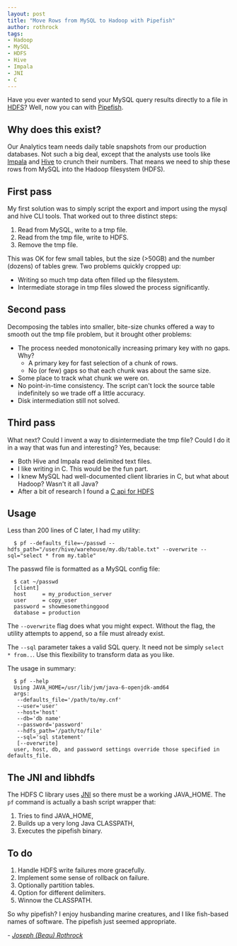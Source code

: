 ```yaml
---
layout: post
title: "Move Rows from MySQL to Hadoop with Pipefish"
author: rothrock
tags:
- Hadoop
- MySQL
- HDFS
- Hive
- Impala
- JNI
- C
---
```


Have you ever wanted to send your MySQL query results directly to a file in [HDFS](http://hadoop.apache.org/docs/stable1/hdfs_design.html)? Well, now you can with [Pipefish](https://github.com/lookout/pipefish).

Why does this exist?
--------------------
Our Analytics team needs daily table snapshots from our production databases.
Not such a big deal, except that the analysts use tools like [Impala](http://www.cloudera.com/content/cloudera/en/products-and-services/cdh/impala.html) and [Hive](http://hive.apache.org) to crunch their numbers.
That means we need to ship these rows from MySQL into the Hadoop filesystem (HDFS).

First pass
----------
My first solution was to simply script the export and import using the mysql and hive CLI tools.
That worked out to three distinct steps:

1. Read from MySQL, write to a tmp file.
2. Read from the tmp file, write to HDFS.
3. Remove the tmp file.

This was OK for few small tables, but the size (>50GB) and the number (dozens) of tables grew.
Two problems quickly cropped up:

- Writing so much tmp data often filled up the filesystem.
- Intermediate storage in tmp files slowed the process significantly.

Second pass
-----------
Decomposing the tables into smaller, bite-size chunks offered a way to smooth out the tmp file problem, but it brought other problems:

- The process needed monotonically increasing primary key with no gaps. Why?
  - A primary key for fast selection of a chunk of rows.
  - No (or few) gaps so that each chunk was about the same size.
- Some place to track what chunk we were on.
- No point-in-time consistency. The script can\'t lock the source table indefinitely so we trade off a little accuracy.
- Disk intermediation still not solved.

Third pass
----------
What next?
Could I invent a way to disintermediate the tmp file?
Could I do it in a way that was fun and interesting?
Yes, because:

- Both Hive and Impala read delimited text files.
- I like writing in C. This would be the fun part.
- I knew MySQL had well-documented client libraries in C, but what about Hadoop?  Wasn\'t it all Java?
- After a bit of research I found a [C api for HDFS](http://hadoop.apache.org/docs/current/hadoop-project-dist/hadoop-hdfs/LibHdfs.html)

Usage
-----

Less than 200 lines of C later, I had my utility:

~~~
  $ pf --defaults_file=~/passwd --hdfs_path="/user/hive/warehouse/my.db/table.txt" --overwrite --sql="select * from my.table"
~~~

The passwd file is formatted as a MySQL config file:

~~~
  $ cat ~/passwd
  [client]
  host     = my_production_server
  user     = copy_user
  password = showmesomethinggood
  database = production
~~~

The `--overwrite` flag does what you might expect. Without the flag, the utility attempts to append, so a file must already exist.

The `--sql` parameter takes a valid SQL query.
It need not be simply `select * from..`.
Use this flexibility to transform data as you like.

The usage in summary:

~~~
  $ pf --help
  Using JAVA_HOME=/usr/lib/jvm/java-6-openjdk-amd64
  args:
   --defaults_file='/path/to/my.cnf'
   --user='user'
   --host='host'
   --db='db name'
   --password='password'
   --hdfs_path='/path/to/file'
   --sql='sql statement'
   [--overwrite]
  user, host, db, and password settings override those specified in defaults_file.
~~~

The JNI and libhdfs
-------------------
The HDFS C library uses [JNI](http://docs.oracle.com/javase/6/docs/technotes/guides/jni/) so there must be a working JAVA_HOME.
The `pf` command is actually a bash script wrapper that:

1. Tries to find JAVA_HOME,
2. Builds up a very long Java CLASSPATH,
3. Executes the pipefish binary.

To do
-----
1. Handle HDFS write failures more gracefully.
2. Implement some sense of rollback on failure.
3. Optionally partition tables.
4. Option for different delimiters.
5. Winnow the CLASSPATH.

So why pipefish? I enjoy husbanding marine creatures, and I like fish-based names of software. The pipefish just seemed appropriate.

*- [Joseph (Beau) Rothrock](https://github.com/rothrock)*
